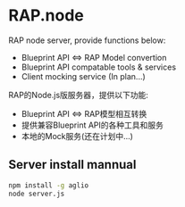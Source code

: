 RAP.node
========

RAP node server, provide functions below:

* Blueprint API <=> RAP Model convertion
* Blueprint API compatable tools & services
* Client mocking service (In plan...)

RAP的Node.js版服务器，提供以下功能:

* Blueprint API <=> RAP模型相互转换
* 提供兼容Blueprint API的各种工具和服务
* 本地的Mock服务(还在计划中...)

## Server install mannual

```bash
npm install -g aglio
node server.js
```
